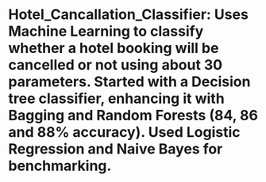# Hotel_Cancallation_Classifier: Uses Machine Learning to classify whether a hotel booking will be cancelled or not using about 30 parameters. Started with a Decision tree classifier, enhancing it with Bagging and Random Forests (84, 86 and 88% accuracy). Used Logistic Regression and Naive Bayes for benchmarking.
